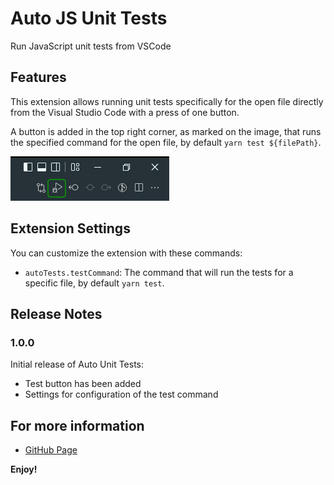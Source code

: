 # Auto JS Unit Tests

Run JavaScript unit tests from VSCode

## Features

This extension allows running unit tests specifically for the open file directly from the Visual Studio Code with a press of one button.

A button is added in the top right corner, as marked on the image, that runs the specified command for the open file, by default `yarn test ${filePath}`.

![Function presentation](images/readme-presentation.png)

## Extension Settings

You can customize the extension with these commands:

- `autoTests.testCommand`: The command that will run the tests for a specific file, by default `yarn test`.

## Release Notes

### 1.0.0

Initial release of Auto Unit Tests:

- Test button has been added
- Settings for configuration of the test command

## For more information

- [GitHub Page](https://github.com/spylix/vscode-autotests)

**Enjoy!**
